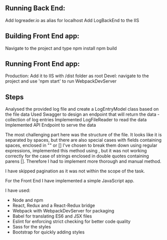 ## Running Back End:
Add logreader.io as alias for localhost
Add LogBackEnd to the IIS 

## Building Front End app:
Navigate to the project and type
npm install
npm build

## Running Front End app:
Production: Add it to IIS with /dist folder as root
Devel: navigate to the project and use 'npm start' to run WebpackDevServer 


## Steps
Analysed the provided log file and create a LogEntryModel class based on the file data
Used Swagger to design an endpoint that will return the data - collection of log entries
Implemented LogFileReader to read the data
Implemented API Endpoint to serve the data

The most challenging part here was the structure of the file. It looks like it is separated by spaces, but there are also special cases with fields containing spaces, enclosed in "" or []
I've chosen to break them down using regular expressions, implemented this method using , but it was not working correctly for the case of strings enclosed in double quotes containing parens [].
Therefore I had to implement more thorough and manual method.

I have skipped pagination as it was not within the scope of the task.


For the Front End I have implemented a simple JavaScript app.

I have used:

- Node and npm
- React, Redux and a React-Redux bridge
- Webpack with WebpackDevServer for packaging
- Babel for translating ES6 and JSX files
- Eslint for enforcing strict checking for better code quality
- Sass for the styles
- Bootstrap for quickly adding styles


